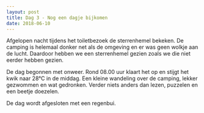 ```yaml
---
layout: post
title: Dag 3 - Nog een dagje bijkomen
date: 2018-06-10
---
```

Afgelopen nacht tijdens het toiletbezoek de sterrenhemel bekeken. De camping is helemaal donker net als de omgeving en er was geen wolkje aan de lucht. Daardoor hebben we een sterrenhemel gezien zoals we die niet eerder hebben gezien.

De dag begonnen met onweer. Rond 08.00 uur klaart het op en stijgt het kwik naar 28°C in de middag. Een kleine wandeling over de camping, lekker gezwommen en wat gedronken. Verder niets anders dan  lezen, puzzelen en een beetje doezelen.

De dag wordt afgesloten met een regenbui.